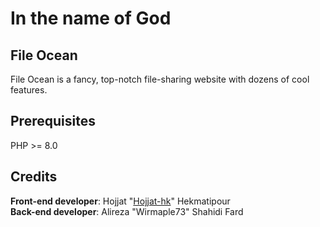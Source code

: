 # In the name of God
## File Ocean

File Ocean is a fancy, top-notch file-sharing website with dozens of cool features.

## Prerequisites
PHP >= 8.0

## Credits
**Front-end developer**: Hojjat "[Hojjat-hk](https://github.com/Hojjat-hk)" Hekmatipour<br>
**Back-end developer**: Alireza "Wirmaple73" Shahidi Fard
